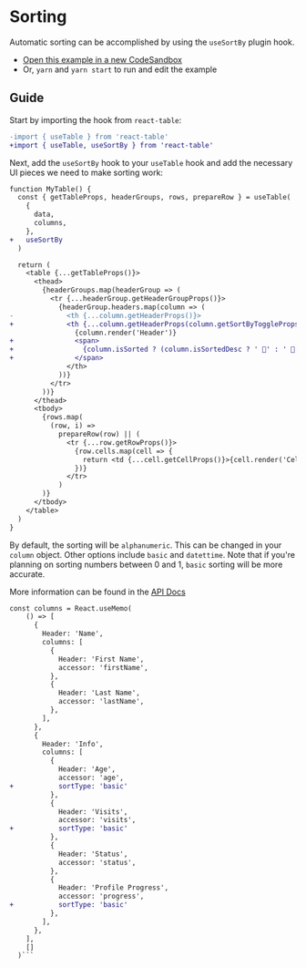 # Sorting

Automatic sorting can be accomplished by using the `useSortBy` plugin hook.

- [Open this example in a new CodeSandbox](https://codesandbox.io/s/github/tannerlinsley/react-table/tree/master/examples/sorting)
- Or, `yarn` and `yarn start` to run and edit the example

## Guide

Start by importing the hook from `react-table`:

```diff
-import { useTable } from 'react-table'
+import { useTable, useSortBy } from 'react-table'
```

Next, add the `useSortBy` hook to your `useTable` hook and add the necessary UI pieces we need to make sorting work:

```diff
function MyTable() {
  const { getTableProps, headerGroups, rows, prepareRow } = useTable(
    {
      data,
      columns,
    },
+   useSortBy
  )

  return (
    <table {...getTableProps()}>
      <thead>
        {headerGroups.map(headerGroup => (
          <tr {...headerGroup.getHeaderGroupProps()}>
            {headerGroup.headers.map(column => (
-             <th {...column.getHeaderProps()}>
+             <th {...column.getHeaderProps(column.getSortByToggleProps())}>
                {column.render('Header')}
+               <span>
+                 {column.isSorted ? (column.isSortedDesc ? ' 🔽' : ' 🔼') : ''}
+               </span>
              </th>
            ))}
          </tr>
        ))}
      </thead>
      <tbody>
        {rows.map(
          (row, i) =>
            prepareRow(row) || (
              <tr {...row.getRowProps()}>
                {row.cells.map(cell => {
                  return <td {...cell.getCellProps()}>{cell.render('Cell')}</td>
                })}
              </tr>
            )
        )}
      </tbody>
    </table>
  )
}
```

By default, the sorting will be `alphanumeric`. This can be changed in your `column` object.
Other options include `basic` and `datettime`.
Note that if you're planning on sorting numbers between 0 and 1, `basic` sorting will be more accurate.

More information can be found in the [API Docs](/docs/api.md#useSortBy)

````diff
const columns = React.useMemo(
    () => [
      {
        Header: 'Name',
        columns: [
          {
            Header: 'First Name',
            accessor: 'firstName',
          },
          {
            Header: 'Last Name',
            accessor: 'lastName',
          },
        ],
      },
      {
        Header: 'Info',
        columns: [
          {
            Header: 'Age',
            accessor: 'age',
+           sortType: 'basic'
          },
          {
            Header: 'Visits',
            accessor: 'visits',
+           sortType: 'basic'
          },
          {
            Header: 'Status',
            accessor: 'status',
          },
          {
            Header: 'Profile Progress',
            accessor: 'progress',
+           sortType: 'basic'
          },
        ],
      },
    ],
    []
  )```
````

